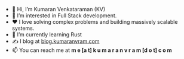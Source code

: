- 👋 Hi, I’m Kumaran Venkataraman (KV)
- 👀 I’m interested in Full Stack development.
- ❤️ I love solving complex problems and building massively scalable systems.
- 🌱 I’m currently learning Rust
- ✍️ I blog at [blog.kumaranvram.com](https://blog.kumaranvram.com/)
- 📫 You can reach me at **m e [a t] k u m a r a n v r a m [d o t] c o m**
